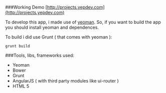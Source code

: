 ###Working Demo
[http://projects.yepdev.com](http://projects.yepdev.com)

To develop this app, i made use of [yeoman](http://yeoman.io). So, if you want to build the app you should install yeoman and dependences.

To build i did use Grunt ( that comes with yeoman ):

`grunt build`

###Tools, libs, frameworks used:

* Yeoman
* Bower
* Grunt
* AngularJS ( with third party modules like ui-router )
* HTML 5

